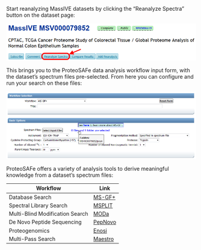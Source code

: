 Start reanalyzing MassIVE datasets by clicking the “Reanalyze Spectra” button on the dataset page:

![](img/reanalyze_spectra/reanalyze_button.png)

This brings you to the ProteoSAFe data analysis workflow input form, with the dataset’s spectrum files pre-selected. From here you can configure and run your search on these files:

![](img/reanalyze_spectra/reanalysis_setup.png)

ProteoSAFe offers a variety of analysis tools to derive meaningful knowledge from a dataset’s spectrum files:

| Workflow                        | Link                                                                                               |
| ------------------------------- | -------------------------------------------------------------------------------------------------- |
| Database Search                 | [MS-GF+](http://proteomics.ucsd.edu/ProteoSAFe/index.jsp?params={%22workflow%22:%22MSGF_PLUS%22})  |
| Spectral Library Search         | [MSPLIT](http://proteomics.ucsd.edu/ProteoSAFe/index.jsp?params={%22workflow%22:%22MSPLIT_NEW%22}) |
| Multi-Blind Modification Search | [MODa](http://proteomics.ucsd.edu/ProteoSAFe/index.jsp?params={%22workflow%22:%22MODA%22})         |
| De Novo Peptide Sequencing      | [PepNovo](http://proteomics.ucsd.edu/ProteoSAFe/index.jsp?params={%22workflow%22:%22PEPNOVO%22})   |
| Proteogenomics                  | [Enosi](http://proteomics.ucsd.edu/ProteoSAFe/index.jsp?params={%22workflow%22:%22ENOSIC2%22})     |
| Multi-Pass Search               | [Maestro](http://proteomics.ucsd.edu/ProteoSAFe/index.jsp?params={%22workflow%22:%22MAESTRO%22})   |
